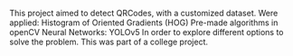 This project aimed to detect QRCodes, with a customized dataset.
Were applied:
Histogram of Oriented Gradients (HOG)
Pre-made algorithms in openCV
Neural Networks: YOLOv5
In order to explore different options to solve the problem.
This was part of a college project.